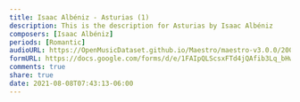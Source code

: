```yaml
---
title: Isaac Albéniz - Asturias (1)
description: This is the description for Asturias by Isaac Albéniz
composers: [Isaac Albéniz]
periods: [Romantic]
audioURL: https://OpenMusicDataset.github.io/Maestro/maestro-v3.0.0/2009/MIDI-Unprocessed_03_R1_2009_03-08_ORIG_MID--AUDIO_03_R1_2009_03_R1_2009_06_WAV.midi
formURL: https://docs.google.com/forms/d/e/1FAIpQLScsxFTd4jQAfib3Lq_bHwJ6VF1u_kbEQd49qKGaMoFdrJuR5A/viewform
comments: true
share: true
date: 2021-08-08T07:43:13-06:00
---
```


